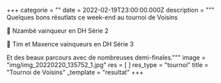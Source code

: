 +++
categorie = ""
date = 2022-02-19T23:00:00.000Z
description = """
Quelques bons résutlats ce week-end au tournoi de Voisins

🥇 Nzambé vainqueur en DH Série 2

🥇 Tim et Maxence vainqueurs en DH Série 3

Et des beaux parcours avec de nombreuses demi-finales."""
image = "img/img_20220220_135752_1.jpg"
res = [ ]
res_type = "tournoi"
title = "Tournoi de Voisins"
_template = "resultat"
+++


